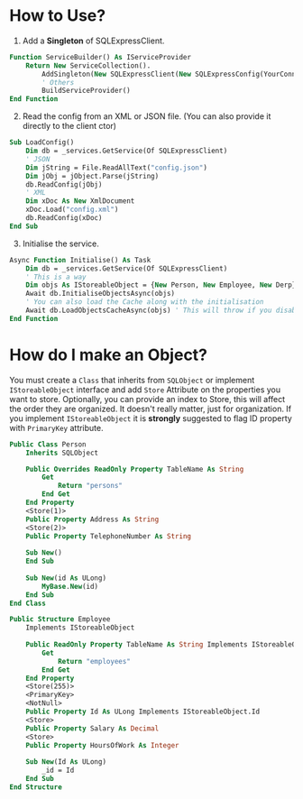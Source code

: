 # How to Use?

1) Add a **Singleton** of SQLExpressClient.

```vb
Function ServiceBuilder() As IServiceProvider
    Return New ServiceCollection().
        AddSingleton(New SQLExpressClient(New SQLExpressConfig(YourConnectionString))).
        ' Others
        BuildServiceProvider()
End Function
```

2) Read the config from an XML or JSON file. (You can also provide it directly to the client ctor)

```vb
Sub LoadConfig()
    Dim db = _services.GetService(Of SQLExpressClient)
    ' JSON
    Dim jString = File.ReadAllText("config.json")
    Dim jObj = jObject.Parse(jString)
    db.ReadConfig(jObj)
    ' XML
    Dim xDoc As New XmlDocument
    xDoc.Load("config.xml")
    db.ReadConfig(xDoc)
End Sub
```
3) Initialise the service.

```vb
Async Function Initialise() As Task
    Dim db = _services.GetService(Of SQLExpressClient)
    ' This is a way
    Dim objs As IStoreableObject = {New Person, New Employee, New Derp}
    Await db.InitialiseObjectsAsync(objs)
    ' You can also load the Cache along with the initialisation
    Await db.LoadObjectsCacheAsync(objs) ' This will throw if you disable cache
End Function
```

# How do I make an Object?

You must create a `Class` that inherits from `SQLObject` or implement `IStoreableObject` interface and add `Store` Attribute on the properties you want to store.  Optionally, you can provide an index to Store, this will affect the order they are organized. It doesn't really matter, just for organization. If you implement `IStoreableObject` it is **strongly** suggested to flag ID property with `PrimaryKey` attribute.

```vb
Public Class Person
    Inherits SQLObject

    Public Overrides ReadOnly Property TableName As String 
        Get
            Return "persons"
        End Get
    End Property
    <Store(1)>
    Public Property Address As String
    <Store(2)>
    Public Property TelephoneNumber As String
    
    Sub New()
    End Sub
    
    Sub New(id As ULong)
        MyBase.New(id)
    End Sub
End Class

Public Structure Employee 
    Implements IStoreableObject
    
    Public ReadOnly Property TableName As String Implements IStoreableObject.TableName
        Get
            Return "employees"
        End Get
    End Property
    <Store(255)>
    <PrimaryKey>
    <NotNull>
    Public Property Id As ULong Implements IStoreableObject.Id
    <Store>
    Public Property Salary As Decimal
    <Store>
    Public Property HoursOfWork As Integer
    
    Sub New(Id As ULong)
        _id = Id
    End Sub
End Structure
```
